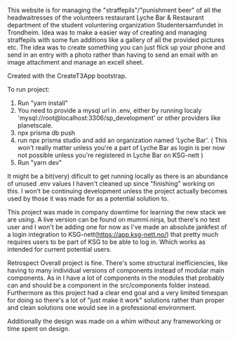 This website is for managing the "straffepils"/"punishment beer" of all the headwaitresses of the volunteers restaurant Lyche Bar & Restaurant department of the student voluntering organization Studentersamfundet in Trondheim. Idea was to make a easier way of creating and managing straffepils with some fun additions like a gallery of all the provided pictures etc. The idea was to create something you can just flick up your phone and send in an entry with a photo rather than having to send an email with an image attachment and manage an excell sheet.

Created with the CreateT3App bootstrap.

To run project:

1.  Run "yarn install"
2.  You need to provide a mysql url in .env, either by running localy 'mysql://root@localhost:3306/sp_development' or other providers like planetscale.
3.  npx prisma db push
4.  run npx prisma studio and add an organization named 'Lyche Bar'. ( This won't really matter unless you're a part of Lyche Bar as login is per now not possible unless you're registered in Lyche Bar on KSG-nett )
5.  Run "yarn dev"

It might be a bit(very) dificult to get running locally as there is an abundance of unused .env values I haven't cleaned up since "finishing" working on this. I won't be continuing development unless the project actually becomes used by those it was made for as a potential solution to. 

This project was made in company downtime for learning the new stack we are using. A live version can be found on mummi.ninja, but there's no test user and I won't be adding one for now as I've made an absolute jankfest of a login integration to KSG-nett(https://app.ksg-nett.no/) that pretty much requires users to be part of KSG to be able to log in. Which works as intended for current potential users.

Retrospect
Overall project is fine. There's some structural inefficiencies, like having to many individual versions of components instead of modular main components. As in I have a lot of components in the modules that probably can and should be a component in the src/components folder instead. Furthermore as this project had a clear end goal and a very limited timespan for doing so there's a lot of "just make it work" solutions rather than proper and clean solutions one would see in a professional environment.

Additionally the design was made on a whim without any frameworking or time spent on design. 
